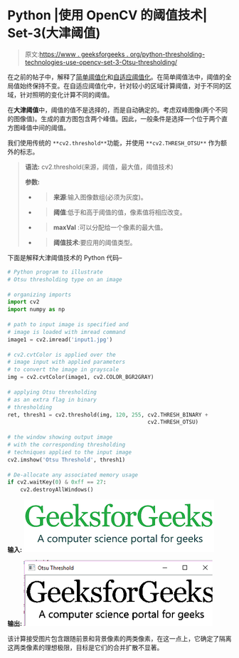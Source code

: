 # Python |使用 OpenCV 的阈值技术| Set-3(大津阈值)

> 原文:[https://www . geeksforgeeks . org/python-thresholding-technologies-use-opencv-set-3-Otsu-thresholding/](https://www.geeksforgeeks.org/python-thresholding-techniques-using-opencv-set-3-otsu-thresholding/)

在之前的帖子中，解释了[简单阈值化](https://www.geeksforgeeks.org/python-thresholding-techniques-using-opencv-set-1-simple-thresholding/)和[自适应阈值化](https://www.geeksforgeeks.org/python-thresholding-techniques-using-opencv-set-2-adaptive-thresholding/)。在简单阈值法中，阈值的全局值始终保持不变。在自适应阈值化中，针对较小的区域计算阈值，对于不同的区域，针对照明的变化计算不同的阈值。

在**大津阈值**中，阈值的值不是选择的，而是自动确定的。考虑双峰图像(两个不同的图像值)。生成的直方图包含两个峰值。因此，一般条件是选择一个位于两个直方图峰值中间的阈值。

我们使用传统的 `**cv2.threshold**`功能，并使用 `**cv2.THRESH_OTSU**` 作为额外的标志。

> **语法:** cv2.threshold(来源，阈值，最大值，阈值技术)
> 
> **参数:**
> - > **来源**:输入图像数组(必须为灰度)。
> - > **阈值**:低于和高于阈值的值，像素值将相应改变。
> - > **maxVal** :可以分配给一个像素的最大值。
> - > **阈值技术**:要应用的阈值类型。

下面是解释大津阈值技术的 Python 代码–

```py
# Python program to illustrate
# Otsu thresholding type on an image

# organizing imports
import cv2         
import numpy as np    

# path to input image is specified and
# image is loaded with imread command
image1 = cv2.imread('input1.jpg')

# cv2.cvtColor is applied over the
# image input with applied parameters
# to convert the image in grayscale
img = cv2.cvtColor(image1, cv2.COLOR_BGR2GRAY)

# applying Otsu thresholding
# as an extra flag in binary 
# thresholding     
ret, thresh1 = cv2.threshold(img, 120, 255, cv2.THRESH_BINARY + 
                                            cv2.THRESH_OTSU)     

# the window showing output image         
# with the corresponding thresholding         
# techniques applied to the input image    
cv2.imshow('Otsu Threshold', thresh1)         

# De-allocate any associated memory usage         
if cv2.waitKey(0) & 0xff == 27:
    cv2.destroyAllWindows()     
```

**输入:**
[![](img/1af319796bb1cf21f89311fbeeb5d0a9.png)](https://media.geeksforgeeks.org/wp-content/uploads/20190524233042/download6.png)

**输出:**
[![](img/42150cc3cdf2a52e898aa80a3d4d63d6.png)](https://media.geeksforgeeks.org/wp-content/uploads/20190524233336/Screenshot-462.png)

该计算接受图片包含跟随前景和背景像素的两类像素，在这一点上，它确定了隔离这两类像素的理想极限，目标是它们的合并扩散不显著。
